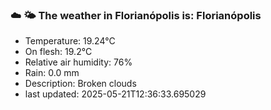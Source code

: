### ☁️ 🌤️  The weather in Florianópolis is: Florianópolis

- Temperature: 19.24°C
- On flesh: 19.2°C
- Relative air humidity: 76%
- Rain: 0.0 mm
- Description: Broken clouds
- last updated: 2025-05-21T12:36:33.695029
